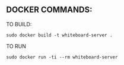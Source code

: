## DOCKER COMMANDS:

TO BUILD:

`sudo docker build -t whiteboard-server .`

TO RUN

`sudo docker run -ti --rm whiteboard-server`
